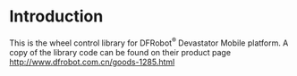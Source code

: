 # Introduction
This is the wheel control library for DFRobot<sup>:registered:</sup> Devastator Mobile platform.   A copy of the library code can be found on their product page http://www.dfrobot.com.cn/goods-1285.html
